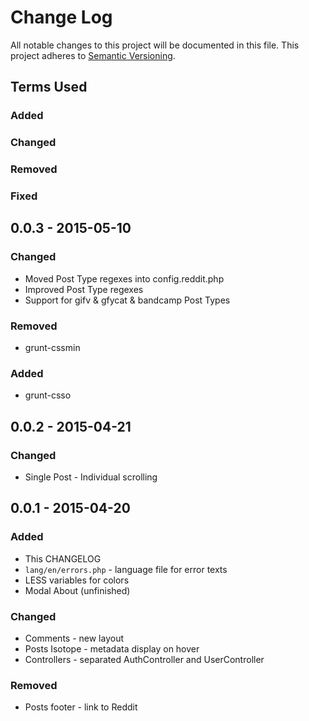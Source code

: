 # Change Log
All notable changes to this project will be documented in this file.
This project adheres to [Semantic Versioning](http://semver.org/).

## Terms Used
### Added
### Changed
### Removed
### Fixed

## 0.0.3 - 2015-05-10

### Changed
- Moved Post Type regexes into config.reddit.php
- Improved Post Type regexes
- Support for gifv & gfycat & bandcamp Post Types

### Removed
- grunt-cssmin

### Added
- grunt-csso

## 0.0.2 - 2015-04-21

### Changed
- Single Post - Individual scrolling

## 0.0.1 - 2015-04-20

### Added
- This CHANGELOG
- `lang/en/errors.php` - language file for error texts
- LESS variables for colors
- Modal About (unfinished)

### Changed
- Comments - new layout
- Posts Isotope - metadata display on hover
- Controllers - separated AuthController and UserController

### Removed
- Posts footer - link to Reddit

